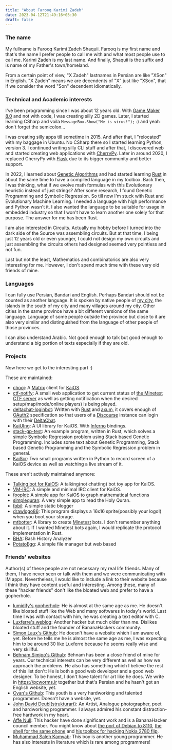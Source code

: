 ```yaml
---
title: "About Farooq Karimi Zadeh"
date: 2023-04-12T21:49:16+03:30
draft: false
---
```



### The name

My fullname is Farooq Karimi Zadeh Shaquii. Farooq is my first name and that's the name I prefer people to call me with and what most people use to call me. Karimi Zadeh is my last name. And finally, Shaquii is the suffix and is name of my Father's town/homeland.

From a certain point of view, "X Zadeh" lastnames in Persian are like "XSon" in English. "X Zadeh" means we are decendents of "X" just like "XSon", that if we consider the word "Son" decendent idiomatically.

### Technical and Academic interests

I've been programming since I was about 12 years old. With [Game Maker 8.0](https://en.wikipedia.org/wiki/GameMaker) and not with code, I was creating silly 2D games. Later, I started learning CSharp and voila `MessageBox.Show("Me is virus!");` :) and yeah don't forget the semicolon...

I was creating silly apps till sometime in 2015. And after that, I "relocated" with my baggage in Ubuntu. No CSharp there so I started learning Python, version 3. I continued writing silly CLI stuff and after that, I discovered web and started creating web applications with [CherryPy](https://cherrypy.dev). Later in around 2020, I replaced CherryPy with [Flask](https://flask.palletsprojects.com/) due to its bigger community and better support.

In 2022, I learned about [Genetic Algorithms](https://en.wikipedia.org/wiki/Genetic_algorithm) and had started learning [Rust](https://www.rust-lang.org/) in about the same time to have a compiled language in my toolbox. Back then, I was thinking, what if we evolve math formulas with this Evolutionary heuristic instead of just strings? After some research, I found Genetic Programming and Symbolic Regression. So till now I'm stuck with Rust and Evolutionary Machine Learning. I needed a language with high performance and Python wasn't it. I also wanted the language to be suitable for usage in embedded industry so that I won't have to learn another one solely for that purpose. The answer for me has been Rust.

I am also interested in Circuits. Actually my hobby before I turned into the dark side of the Source was assembling circuits. But at that time, I being just 12 years old or even younger, I could not design my own circuits and just assembling the circuits others had designed seemed very pointless and not fun.

Last but not the least, Mathematics and combinatorics are also very interesting for me. However, I don't spend much time with these very old friends of mine.

### Languages

I can fully use Persian, Bandari and English. Perhaps Bandari should not be counted as another language. It is spoken by native people of [my city](https://en.wikipedia.org/wiki/Bandar_Abbas), the islands in the south of my city and many villages around my city. Other cities in the same province have a bit different versions of the same language. Language of some people outside the province but close to it are also very similar and distinguished from the language of other people of those provinces.

I can also understand Arabic. Not good enough to talk but good enough to understand a big portion of texts especially if they are old.

### Projects

Now here we get to the interesting part :)

These are maintained:

 - [chooj](https://github.com/farooqkz/chooj): A [Matrix](https://matrix.org) client for [KaiOS](https://en.wikipedia.org/wiki/KaiOS).
 - [ctf-notify](https://github.com/farooqkz/ctf-notify): A small web application to get current status of [the Minetest CTF server](https://ctf.rubenwardy.com) as well as getting notification when the desired setup(map/mode/online players) is being played.
 - [deltachat-loginbot](https://github.com/deltachat-bot/deltachat-loginbot): Written with [Rust](https://rust-lang.org) and [axum](https://github.com/tokio-rs/axum), it covers enough of [OAuth2](https://oauth.net) specification so that users of a [Discourse](https://discourse.org) instance can login with their [DeltaChat](https://delta.chat).
 - [KaiUIng](https://github.com/farooqkz/KaiUIng): A UI library for KaiOS. With [Inferno](https://infernojs.org) bindings.
 - [stack-gp-test](https://github.com/farooqkz/stack-gp-test): An example program, written in Rust, which solves a simple Symbolic Regression problem using Stack based Genetic Programming. Includes some text about Genetic Programming, Stack based Genetic Programming and the Symbolic Regression problem in general.
 - [KaiScr](https://notabug.org/farooqkz/KaiScr): Two small programs written in Python to record screen of a KaiOS device as well as watching a live stream of it.

These aren't actively maintained anymore:

 - [Talking bot for KaiOS](https://notabug.org/bananaphone/talkingbot): A talking(not chatting) bot toy app for KaiOS.
 - [VM-IRC](https://notabug.org/bananaphone/vm-irc): A simple and minimal IRC client for KaiOS.
 - [fooplot](https://notabug.org/bananaphone/fooplot): A simple app for KaiOS to graph mathematical functions
 - [simplequran](https://notabug.org/bananaphone/simplequran): A very simple app to read the Holy Quran.
 - [fobil](https://notabug.org/farooqkz/fobil): A simple static blogger
 - [drawlogo86](https://notabug.org/farooqkz/drawlogo86): This program displays a 16x16 sprite(possibly your logo!) when you boot your storage.
 - [mtbotter](https://notabug.org/farooqkz/mtbotter): A library to create [Minetest](https://minetest.net) bots. I don't remember anything about it. If I wanted Minetest bots again, I would replicate the protocol implementation in Rust.
 - [BHA](https://notabug.org/farooqkz/BHA): Bash History Analyzer
 - [PotatoEgg](https://notabug.org/farooqkz/PotatoEgg): A simple file manager but web based

### Friends' websites

Author(s) of these people are not necessary my real life friends. Many of them, I have never seen or talk with them and we were communicating with IM apps. Nevertheless, I would like to include a link to their website because I think they have content useful and interesting. Among these, many of these "hacker friends" don't like the bloated web and prefer to have a gopherhole.

 - [lumidify's gopherhole](gopher://lumidify.org): He is almost at the same age as me. He doesn't like bloated stuff like the Web and many softwares in today's world. Last time I was with contact with him, he was creating a text editor with C.
 - [Luxferre's weblog](https://chronovir.us/): Another hacker but much older than me. Dislikes bloated stuff and the founder of BananaHackers community.
 - [Simon Laux's Github](https://github.com/simon-laux): He doesn't have a website which I am aware of, yet. Before he tells me he is almost the same age as me, I was expecting him to be around 30 like Luxferre because he seems really wise and very skillful.
 - [Behnam Simjoo's Github](https://github.com/b-simjoo/): Behnam has been a close friend of mine for years. Our technical interests can be very different as well as how we approach the problems. He also has something which I believe the rest of this list don't: He is both a good web developer and a good web designer. To be honest, I don't have talent for art like he does. We write in https://pcworms.ir together but that's Persian and he hasn't got an English website, yet.
 - [Cyan's Github](https://github.com/cyan-2048): This youth is a very hardworking and talented programmer. Doesn't have a website, yet.
 - [John David Deubl(strukturart)](https://strukturart.com): An Artist, Analogue photographer, poet and hardworking programmer. I always admired his constant distraction-free hardwork in my heart.
 - [Affe Null](https://git.abscue.de/affe_null): This hacker have done significant work and is a BananaHacker council member. You might know about [the port of Debian to 8110](https://git.abscue.de/bananian/bananian), [the shell for the same phone](https://git.abscue.de/obp/bananui/bananui) and [his toolbox for hacking Nokia 2780 flip](https://git.abscue.de/affe_null/weeknd-toolbox).
 - [Muhammad Saleh Kamyab](https://framagit.org/mskf1383): This boy is another young programmer. He has also interests in literature which is rare among programmers!
